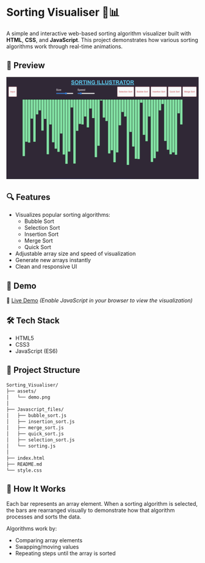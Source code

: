 # Sorting Visualiser 🎨📊

A simple and interactive web-based sorting algorithm visualizer built with **HTML**, **CSS**, and **JavaScript**. This project demonstrates how various sorting algorithms work through real-time animations.

## 📸 Preview

![Sorting Visualiser Screenshot](./assets/demo.png)


## 🔍 Features

- Visualizes popular sorting algorithms:
  - Bubble Sort
  - Selection Sort
  - Insertion Sort
  - Merge Sort
  - Quick Sort
- Adjustable array size and speed of visualization
- Generate new arrays instantly
- Clean and responsive UI

## 🚀 Demo

🔗 [Live Demo](https://sriramsatvik-dev.github.io/Sorting_Visualiser/) *(Enable JavaScript in your browser to view the visualization)*


## 🛠️ Tech Stack

- HTML5
- CSS3
- JavaScript (ES6)

## 📂 Project Structure

```
Sorting_Visualiser/
├── assets/
│   └── demo.png
│
├── Javascript_files/
│   ├── bubble_sort.js
│   ├── insertion_sort.js
│   ├── merge_sort.js
│   ├── quick_sort.js
│   ├── selection_sort.js
│   └── sorting.js
│
├── index.html
├── README.md
└── style.css
```



## 🧠 How It Works

Each bar represents an array element. When a sorting algorithm is selected, the bars are rearranged visually to demonstrate how that algorithm processes and sorts the data.

Algorithms work by:
- Comparing array elements
- Swapping/moving values
- Repeating steps until the array is sorted

<!-- ## 🧪 How to Use

1. Clone the repository:
   ```bash
    git clone https://github.com/SriramSatvik-dev/Sorting_Visualiser.git
2. Open index.html in your browser.
3. Choose a sorting algorithm and click "Start".
 -->
